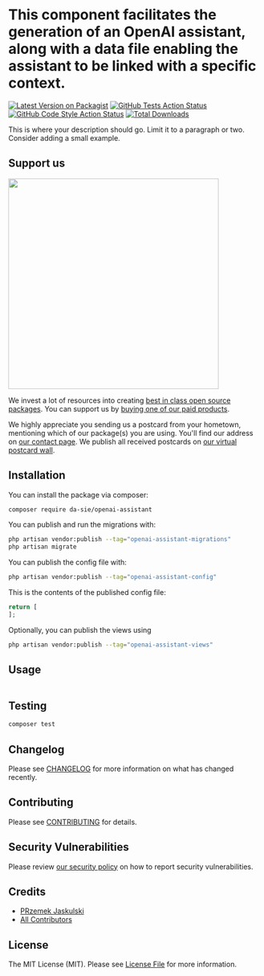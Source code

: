# This component facilitates the generation of an OpenAI assistant, along with a data file enabling the assistant to be linked with a specific context.

[![Latest Version on Packagist](https://img.shields.io/packagist/v/da-sie/openai-assistant.svg?style=flat-square)](https://packagist.org/packages/da-sie/openai-assistant)
[![GitHub Tests Action Status](https://img.shields.io/github/actions/workflow/status/da-sie/openai-assistant/run-tests.yml?branch=main&label=tests&style=flat-square)](https://github.com/da-sie/openai-assistant/actions?query=workflow%3Arun-tests+branch%3Amain)
[![GitHub Code Style Action Status](https://img.shields.io/github/actions/workflow/status/da-sie/openai-assistant/fix-php-code-style-issues.yml?branch=main&label=code%20style&style=flat-square)](https://github.com/da-sie/openai-assistant/actions?query=workflow%3A"Fix+PHP+code+style+issues"+branch%3Amain)
[![Total Downloads](https://img.shields.io/packagist/dt/da-sie/openai-assistant.svg?style=flat-square)](https://packagist.org/packages/da-sie/openai-assistant)

This is where your description should go. Limit it to a paragraph or two. Consider adding a small example.

## Support us

[<img src="https://github-ads.s3.eu-central-1.amazonaws.com/openai-assistant.jpg?t=1" width="419px" />](https://spatie.be/github-ad-click/openai-assistant)

We invest a lot of resources into creating [best in class open source packages](https://spatie.be/open-source). You can support us by [buying one of our paid products](https://spatie.be/open-source/support-us).

We highly appreciate you sending us a postcard from your hometown, mentioning which of our package(s) you are using. You'll find our address on [our contact page](https://spatie.be/about-us). We publish all received postcards on [our virtual postcard wall](https://spatie.be/open-source/postcards).

## Installation

You can install the package via composer:

```bash
composer require da-sie/openai-assistant
```

You can publish and run the migrations with:

```bash
php artisan vendor:publish --tag="openai-assistant-migrations"
php artisan migrate
```

You can publish the config file with:

```bash
php artisan vendor:publish --tag="openai-assistant-config"
```

This is the contents of the published config file:

```php
return [
];
```

Optionally, you can publish the views using

```bash
php artisan vendor:publish --tag="openai-assistant-views"
```

## Usage

```php

```

## Testing

```bash
composer test
```

## Changelog

Please see [CHANGELOG](CHANGELOG.md) for more information on what has changed recently.

## Contributing

Please see [CONTRIBUTING](CONTRIBUTING.md) for details.

## Security Vulnerabilities

Please review [our security policy](../../security/policy) on how to report security vulnerabilities.

## Credits

- [PRzemek Jaskulski](https://github.com/da-sie)
- [All Contributors](../../contributors)

## License

The MIT License (MIT). Please see [License File](LICENSE.md) for more information.
